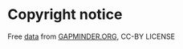 # Copyright notice

Free [data](https://www.gapminder.org/data/) from [GAPMINDER.ORG](https://www.gapminder.org), CC-BY LICENSE
